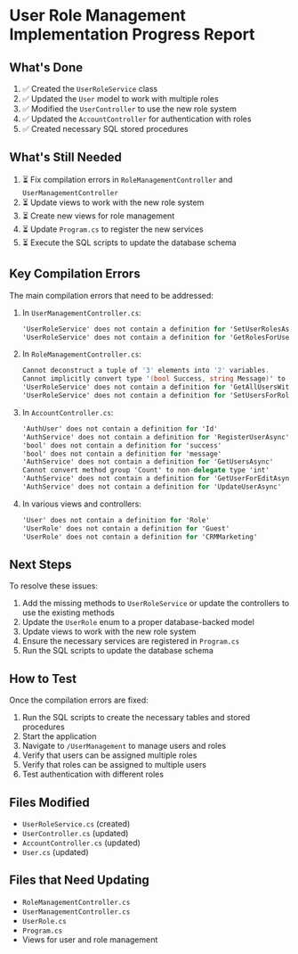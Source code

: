 # User Role Management Implementation Progress Report

## What's Done
1. ✅ Created the `UserRoleService` class
2. ✅ Updated the `User` model to work with multiple roles
3. ✅ Modified the `UserController` to use the new role system
4. ✅ Updated the `AccountController` for authentication with roles
5. ✅ Created necessary SQL stored procedures

## What's Still Needed
1. ⏳ Fix compilation errors in `RoleManagementController` and `UserManagementController`
2. ⏳ Update views to work with the new role system
3. ⏳ Create new views for role management
4. ⏳ Update `Program.cs` to register the new services
5. ⏳ Execute the SQL scripts to update the database schema

## Key Compilation Errors
The main compilation errors that need to be addressed:

1. In `UserManagementController.cs`:
   ```csharp
   'UserRoleService' does not contain a definition for 'SetUserRolesAsync'
   'UserRoleService' does not contain a definition for 'GetRolesForUserAsync'
   ```

2. In `RoleManagementController.cs`:
   ```csharp
   Cannot deconstruct a tuple of '3' elements into '2' variables.
   Cannot implicitly convert type '(bool Success, string Message)' to 'bool'
   'UserRoleService' does not contain a definition for 'GetAllUsersWithRoleStatusAsync'
   'UserRoleService' does not contain a definition for 'SetUsersForRoleAsync'
   ```

3. In `AccountController.cs`:
   ```csharp
   'AuthUser' does not contain a definition for 'Id'
   'AuthService' does not contain a definition for 'RegisterUserAsync'
   'bool' does not contain a definition for 'success'
   'bool' does not contain a definition for 'message'
   'AuthService' does not contain a definition for 'GetUsersAsync'
   Cannot convert method group 'Count' to non-delegate type 'int'
   'AuthService' does not contain a definition for 'GetUserForEditAsync'
   'AuthService' does not contain a definition for 'UpdateUserAsync'
   ```

4. In various views and controllers:
   ```csharp
   'User' does not contain a definition for 'Role'
   'UserRole' does not contain a definition for 'Guest'
   'UserRole' does not contain a definition for 'CRMMarketing'
   ```

## Next Steps
To resolve these issues:

1. Add the missing methods to `UserRoleService` or update the controllers to use the existing methods
2. Update the `UserRole` enum to a proper database-backed model
3. Update views to work with the new role system
4. Ensure the necessary services are registered in `Program.cs`
5. Run the SQL scripts to update the database schema

## How to Test
Once the compilation errors are fixed:
1. Run the SQL scripts to create the necessary tables and stored procedures
2. Start the application
3. Navigate to `/UserManagement` to manage users and roles
4. Verify that users can be assigned multiple roles
5. Verify that roles can be assigned to multiple users
6. Test authentication with different roles

## Files Modified
- `UserRoleService.cs` (created)
- `UserController.cs` (updated)
- `AccountController.cs` (updated)
- `User.cs` (updated)

## Files that Need Updating
- `RoleManagementController.cs`
- `UserManagementController.cs` 
- `UserRole.cs`
- `Program.cs`
- Views for user and role management
